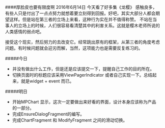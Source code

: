 ####厚脸皮也要有限度啊 2016年6月14日
今天看了好多集《龙樱》 感触良多，有些人只是付出了一点点努力就想着要立刻得到回报。好吧，其实大部分人都会期望这样。但是站在第三者的立场上来看，这种行为实在并不值得称赞。 不站在当事人的立场上的时候，人们很容易看清楚其中的利害关系。这就是樱木老师所说的人类感情的弱点吧。

接受这个现实，然后努力的去改变它。经常跳出原有的框架，从第三者的角度考虑问题。有时候问题就会迎刃而解，当然，这项能力也是需要反复练习的。

#####今日
+ 并没有做出什么工作，但是还是应该提交一下，提醒自己工作的目的所在。
+ 切换页面时的标题应该采用ViewPagerIndicator 或者自己实现一下。总结起来，就是widget + event 而已。

#####明日
+ 开始MPChart 显示，这次一定要做出来好看的界面，设计本身应该称为产品的一部分。
+ 完成EnsureDialogFragment的编写。
+ 完成ChartFragment 和 ModifyFragment 之间的滑动切换。
